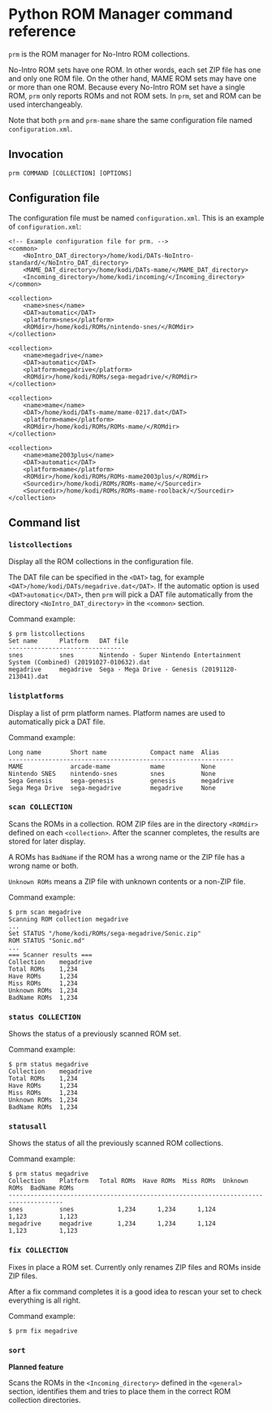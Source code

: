 # Python ROM Manager command reference

`prm` is the ROM manager for No-Intro ROM collections.

No-Intro ROM sets have one ROM. In other words, each set ZIP file has one and only one ROM file.
On the other hand, MAME ROM sets may have one or more than one ROM. Because every No-Intro ROM
set have a single ROM, `prm` only reports ROMs and not ROM sets. In `prm`, set and ROM
can be used interchangeably.

Note that both `prm` and `prm-mame` share the same configuration file named `configuration.xml`.

## Invocation

```
prm COMMAND [COLLECTION] [OPTIONS]
```

## Configuration file

The configuration file must be named `configuration.xml`. This is an example of
`configuration.xml`:

```
<!-- Example configuration file for prm. -->
<common>
    <NoIntro_DAT_directory>/home/kodi/DATs-NoIntro-standard/</NoIntro_DAT_directory>
    <MAME_DAT_directory>/home/kodi/DATs-mame/</MAME_DAT_directory>
    <Incoming_directory>/home/kodi/incoming/</Incoming_directory>
</common>

<collection>
    <name>snes</name>
    <DAT>automatic</DAT>
    <platform>snes</platform>
    <ROMdir>/home/kodi/ROMs/nintendo-snes/</ROMdir>
</collection>

<collection>
    <name>megadrive</name>
    <DAT>automatic</DAT>
    <platform>megadrive</platform>
    <ROMdir>/home/kodi/ROMs/sega-megadrive/</ROMdir>
</collection>

<collection>
    <name>mame</name>
    <DAT>/home/kodi/DATs-mame/mame-0217.dat</DAT>
    <platform>mame</platform>
    <ROMdir>/home/kodi/ROMs/ROMs-mame/</ROMdir>
</collection>

<collection>
    <name>mame2003plus</name>
    <DAT>automatic</DAT>
    <platform>mame</platform>
    <ROMdir>/home/kodi/ROMs/ROMs-mame2003plus/</ROMdir>
    <Sourcedir>/home/kodi/ROMs/ROMs-mame/</Sourcedir>
    <Sourcedir>/home/kodi/ROMs/ROMs-mame-roolback/</Sourcedir>
</collection>
```

## Command list

### `listcollections`

Display all the ROM collections in the configuration file.

The DAT file can be specified in the `<DAT>` tag, for example `<DAT>/home/kodi/DATs/megadrive.dat</DAT>`.
If the automatic option is used `<DAT>automatic</DAT>`, then `prm` will pick a DAT file
automatically from the directory `<NoIntro_DAT_directory>` in the `<common>` section.

Command example:
```
$ prm listcollections
Set name      Platform   DAT file
--------------------------------
snes          snes       Nintendo - Super Nintendo Entertainment System (Combined) (20191027-010632).dat
megadrive     megadrive  Sega - Mega Drive - Genesis (20191120-213041).dat
```

### `listplatforms`

Display a list of prm platform names. Platform names are used to automatically pick a
DAT file.

Command example:
```
Long name        Short name            Compact name  Alias
--------------------------------------------------------------
MAME             arcade-mame           mame          None 
Nintendo SNES    nintendo-snes         snes          None
Sega Genesis     sega-genesis          genesis       megadrive
Sega Mega Drive  sega-megadrive        megadrive     None
```

### `scan COLLECTION`

Scans the ROMs in a collection. ROM ZIP files are in the directory `<ROMdir>` defined
on each `<collection>`. After the scanner completes, the results are stored
for later display.

A ROMs has `BadName` if the ROM has a wrong name or the ZIP file has a wrong name or both.

`Unknown ROMs` means a ZIP file with unknown contents or a non-ZIP file.

Command example:
```
$ prm scan megadrive
Scanning ROM collection megadrive
...
Set STATUS "/home/kodi/ROMs/sega-megadrive/Sonic.zip"
ROM STATUS "Sonic.md" 
...
=== Scanner results ===
Collection    megadrive
Total ROMs    1,234
Have ROMs     1,234
Miss ROMs     1,234
Unknown ROMs  1,234
BadName ROMs  1,234
```

### `status COLLECTION`

Shows the status of a previously scanned ROM set.

Command example:
```
$ prm status megadrive
Collection    megadrive
Total ROMs    1,234
Have ROMs     1,234
Miss ROMs     1,234
Unknown ROMs  1,234
BadName ROMs  1,234
```

### `statusall`

Shows the status of all the previously scanned ROM collections.

Command example:
```
$ prm status megadrive
Collection    Platform   Total ROMs  Have ROMs  Miss ROMs  Unknown ROMs  BadName ROMs
-------------------------------------------------------------------------------------
snes          snes            1,234      1,234      1,124         1,123         1,123
megadrive     megadrive       1,234      1,234      1,124         1,123         1,123
```

### `fix COLLECTION`

Fixes in place a ROM set. Currently only renames ZIP files and ROMs inside ZIP files.

After a fix command completes it is a good idea to rescan your set to check
everything is all right.

Command example:
```
$ prm fix megadrive
```

### `sort`

**Planned feature**

Scans the ROMs in the `<Incoming_directory>` defined in the `<general>` section, identifies
them and tries to place them in the correct ROM collection directories.
